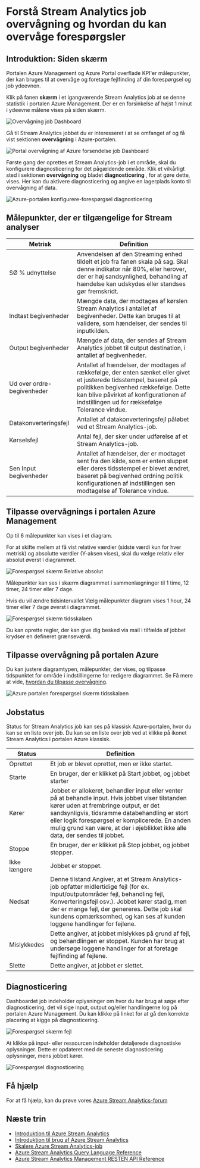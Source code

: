 <properties 
    pageTitle="Forstå Stream Analytics Job overvågning | Microsoft Azure" 
    description="Forstå Stream Analytics Job overvågning" 
    keywords="forespørgsel skærm"
    services="stream-analytics" 
    documentationCenter="" 
    authors="jeffstokes72" 
    manager="jhubbard" 
    editor="cgronlun"/>

<tags 
    ms.service="stream-analytics" 
    ms.devlang="na" 
    ms.topic="article" 
    ms.tgt_pltfrm="na" 
    ms.workload="data-services" 
    ms.date="09/26/2016" 
    ms.author="jeffstok"/>

# <a name="understand-stream-analytics-job-monitoring-and-how-to-monitor-queries"></a>Forstå Stream Analytics job overvågning og hvordan du kan overvåge forespørgsler

## <a name="introduction-the-monitor-page"></a>Introduktion: Siden skærm

Portalen Azure Management og Azure Portal overflade KPI'er målepunkter, der kan bruges til at overvåge og foretage fejlfinding af din forespørgsel og job ydeevnen. 

Klik på fanen **skærm** i et igangværende Stream Analytics job at se denne statistik i portalen Azure Management. Der er en forsinkelse af højst 1 minut i ydeevne målene vises på siden skærm.  

  ![Overvågning job Dashboard](./media/stream-analytics-monitoring/01-stream-analytics-monitoring.png)  

Gå til Stream Analytics jobbet du er interesseret i at se omfanget af og få vist sektionen **overvågning** i Azure-portalen.  

  ![Portal overvågning af Azure forsendelse job Dashboard](./media/stream-analytics-monitoring/06-stream-analytics-monitoring.png)  

Første gang der oprettes et Stream Analytics-job i et område, skal du konfigurere diagnosticering for det pågældende område. Klik et vilkårligt sted i sektionen **overvågning** og bladet **diagnosticering** , for at gøre dette, vises. Her kan du aktivere diagnosticering og angive en lagerplads konto til overvågning af data.  

  ![Azure-portalen konfigurere-forespørgsel diagnosticering](./media/stream-analytics-monitoring/07-stream-analytics-monitoring.png)  

## <a name="metrics-available-for-stream-analytics"></a>Målepunkter, der er tilgængelige for Stream analyser


| Metrisk | Definition |
|--------|-------------|
| SØ % udnyttelse | Anvendelsen af den Streaming enhed tildelt et job fra fanen skala på sag. Skal denne indikator når 80%, eller herover, der er høj sandsynlighed, behandling af hændelse kan udskydes eller standses gør fremskridt. |
| Indtast begivenheder | Mængde data, der modtages af kørslen Stream Analytics i antallet af begivenheder. Dette kan bruges til at validere, som hændelser, der sendes til inputkilden. |
| Output begivenheder | Mængde af data, der sendes af Stream Analytics jobbet til output destination, i antallet af begivenheder. |
| Ud over ordre-begivenheder | Antallet af hændelser, der modtages af rækkefølge, der enten sænket eller givet et justerede tidsstempel, baseret på politikken begivenhed rækkefølge. Dette kan blive påvirket af konfigurationen af indstillingen ud for rækkefølge Tolerance vindue. |
| Datakonverteringsfejl | Antallet af datakonverteringsfejl påløbet ved et Stream Analytics-job. |
| Kørselsfejl | Antal fejl, der sker under udførelse af et Stream Analytics-job. |
| Sen Input begivenheder | Antallet af hændelser, der er modtaget sent fra den kilde, som er enten sluppet eller deres tidsstempel er blevet ændret, baseret på begivenhed ordning politik konfigurationen af indstillingen sen modtagelse af Tolerance vindue. |

## <a name="customizing-monitoring-in-the-azure-management-portal"></a>Tilpasse overvågnings i portalen Azure Management ##

Op til 6 målepunkter kan vises i et diagram.

For at skifte mellem at få vist relative værdier (sidste værdi kun for hver metrisk) og absolutte værdier (Y-aksen vises), skal du vælge relativ eller absolut øverst i diagrammet.

  ![Forespørgsel skærm Relative absolut](./media/stream-analytics-monitoring/02-stream-analytics-monitoring.png)  

Målepunkter kan ses i skærm diagrammet i sammenlægninger til 1 time, 12 timer, 24 timer eller 7 dage.

Hvis du vil ændre tidsintervallet Vælg målepunkter diagram vises 1 hour, 24 timer eller 7 dage øverst i diagrammet.

  ![Forespørgsel skærm tidsskalaen](./media/stream-analytics-monitoring/03-stream-analytics-monitoring.png)  

Du kan oprette regler, der kan give dig besked via mail i tilfælde af jobbet krydser en defineret grænseværdi. 

## <a name="customizing-monitoring-in-the-azure-portal"></a>Tilpasse overvågning på portalen Azure ##

Du kan justere diagramtypen, målepunkter, der vises, og tilpasse tidspunktet for område i indstillingerne for redigere diagrammet. Se Få mere at vide, [hvordan du tilpasse overvågning](../monitoring-and-diagnostics/insights-how-to-customize-monitoring.md).

  ![Azure portalen forespørgsel skærm tidsskalaen](./media/stream-analytics-monitoring/08-stream-analytics-monitoring.png)  

## <a name="job-status"></a>Jobstatus

Status for Stream Analytics job kan ses på klassisk Azure-portalen, hvor du kan se en liste over job. Du kan se en liste over job ved at klikke på ikonet Stream Analytics i portalen Azure klassisk.

| Status | Definition |
|--------|------------|
| Oprettet | Et job er blevet oprettet, men er ikke startet. |
| Starte | En bruger, der er klikket på Start jobbet, og jobbet starter |
| Kører | Jobbet er allokeret, behandler input eller venter på at behandle input. Hvis jobbet viser tilstanden kører uden at frembringe output, er det sandsynligvis, tidsramme databehandling er stort eller logik forespørgsel er komplicerede. En anden mulig grund kan være, at der i øjeblikket ikke alle data, der sendes til jobbet. |
| Stoppe | En bruger, der er klikket på Stop jobbet, og jobbet stopper. |
| Ikke længere | Jobbet er stoppet. |
| Nedsat | Denne tilstand Angiver, at et Stream Analytics-job opfatter midlertidige fejl (for ex. Input/outputområder fejl, behandling fejl, Konverteringsfejl osv.). Jobbet kører stadig, men der er mange fejl, der genereres. Dette job skal kundens opmærksomhed, og kan ses af kunden loggene handlinger for fejlene. |
| Mislykkedes | Dette angiver, at jobbet mislykkes på grund af fejl, og behandlingen er stoppet. Kunden har brug at undersøge loggene handlinger for at foretage fejlfinding af fejlene. |
| Slette | Dette angiver, at jobbet er slettet. |

## <a name="diagnosis"></a>Diagnosticering

Dashboardet job indeholder oplysninger om hvor du har brug at søge efter diagnosticering, det vil sige input, output og/eller handlingerne log på portalen Azure Management. Du kan klikke på linket for at gå den korrekte placering at kigge på diagnosticering.

  ![Forespørgsel skærm fejl](./media/stream-analytics-monitoring/04-stream-analytics-monitoring.png)  

At klikke på input- eller ressourcen indeholder detaljerede diagnostiske oplysninger. Dette er opdateret med de seneste diagnosticering oplysninger, mens jobbet kører.

  ![Forespørgsel diagnosticering](./media/stream-analytics-monitoring/05-stream-analytics-monitoring.png)  

## <a name="get-help"></a>Få hjælp
For at få hjælp, kan du prøve vores [Azure Stream Analytics-forum](https://social.msdn.microsoft.com/Forums/en-US/home?forum=AzureStreamAnalytics)

## <a name="next-steps"></a>Næste trin

- [Introduktion til Azure Stream Analytics](stream-analytics-introduction.md)
- [Introduktion til brug af Azure Stream Analytics](stream-analytics-get-started.md)
- [Skalere Azure Stream Analytics-job](stream-analytics-scale-jobs.md)
- [Azure Stream Analytics Query Language Reference](https://msdn.microsoft.com/library/azure/dn834998.aspx)
- [Azure Stream Analytics Management RESTEN API Reference](https://msdn.microsoft.com/library/azure/dn835031.aspx)
